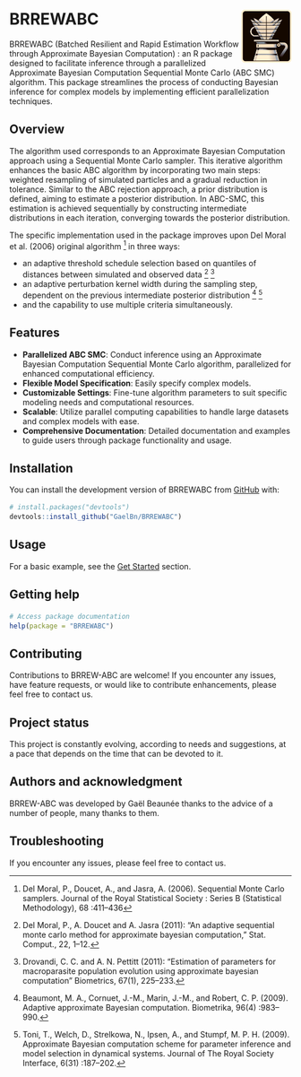 
<!-- README.md is generated from README.Rmd. Please edit that file -->

# BRREWABC <img src="man/figures/icon.png" align="right" width="90" />

<!-- badges: start -->
<!-- badges: end -->

BRREWABC (Batched Resilient and Rapid Estimation Workflow through
Approximate Bayesian Computation) : an R package designed to facilitate
inference through a parallelized Approximate Bayesian Computation
Sequential Monte Carlo (ABC SMC) algorithm. This package streamlines the
process of conducting Bayesian inference for complex models by
implementing efficient parallelization techniques.

## Overview

The algorithm used corresponds to an Approximate Bayesian Computation
approach using a Sequential Monte Carlo sampler. This iterative
algorithm enhances the basic ABC algorithm by incorporating two main
steps: weighted resampling of simulated particles and a gradual
reduction in tolerance. Similar to the ABC rejection approach, a prior
distribution is defined, aiming to estimate a posterior distribution. In
ABC-SMC, this estimation is achieved sequentially by constructing
intermediate distributions in each iteration, converging towards the
posterior distribution.

The specific implementation used in the package improves upon Del Moral
et al. (2006) original algorithm [^1] in three ways:

- an adaptive threshold schedule selection based on quantiles of
  distances between simulated and observed data [^2] [^3]
- an adaptive perturbation kernel width during the sampling step,
  dependent on the previous intermediate posterior distribution [^4]
  [^5]
- and the capability to use multiple criteria simultaneously.

## Features

- **Parallelized ABC SMC**: Conduct inference using an Approximate
  Bayesian Computation Sequential Monte Carlo algorithm, parallelized
  for enhanced computational efficiency.
- **Flexible Model Specification**: Easily specify complex models.
- **Customizable Settings**: Fine-tune algorithm parameters to suit
  specific modeling needs and computational resources.
- **Scalable**: Utilize parallel computing capabilities to handle large
  datasets and complex models with ease.
- **Comprehensive Documentation**: Detailed documentation and examples
  to guide users through package functionality and usage.

## Installation

You can install the development version of BRREWABC from
[GitHub](https://github.com/) with:

``` r
# install.packages("devtools")
devtools::install_github("GaelBn/BRREWABC")
```

## Usage

<!-- For a basic example, see the [Get Started](`vignette("BRREWABC")`) section. -->

For a basic example, see the [Get
Started](https://gaelbn.github.io/BRREWABC/articles/BRREWABC.html)
section.

## Getting help

``` r
# Access package documentation
help(package = "BRREWABC")
```

## Contributing

Contributions to BRREW-ABC are welcome! If you encounter any issues,
have feature requests, or would like to contribute enhancements, please
feel free to contact us.

## Project status

This project is constantly evolving, according to needs and suggestions,
at a pace that depends on the time that can be devoted to it.

## Authors and acknowledgment

BRREW-ABC was developed by Gaël Beaunée thanks to the advice of a number
of people, many thanks to them.

## Troubleshooting

If you encounter any issues, please feel free to contact us.

[^1]: Del Moral, P., Doucet, A., and Jasra, A. (2006). Sequential Monte
    Carlo samplers. Journal of the Royal Statistical Society : Series B
    (Statistical Methodology), 68 :411–436

[^2]: Del Moral, P., A. Doucet and A. Jasra (2011): “An adaptive
    sequential monte carlo method for approximate bayesian computation,”
    Stat. Comput., 22, 1–12.

[^3]: Drovandi, C. C. and A. N. Pettitt (2011): “Estimation of
    parameters for macroparasite population evolution using approximate
    bayesian computation” Biometrics, 67(1), 225–233.

[^4]: Beaumont, M. A., Cornuet, J.-M., Marin, J.-M., and Robert, C. P.
    (2009). Adaptive approximate Bayesian computation. Biometrika, 96(4)
    :983–990.

[^5]: Toni, T., Welch, D., Strelkowa, N., Ipsen, A., and Stumpf, M. P.
    H. (2009). Approximate Bayesian computation scheme for parameter
    inference and model selection in dynamical systems. Journal of The
    Royal Society Interface, 6(31) :187–202.
